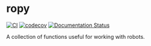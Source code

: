 # ropy

[![CI](https://github.com/FirefoxMetzger/ropy/actions/workflows/ci.yml/badge.svg)](https://github.com/FirefoxMetzger/ropy/actions/workflows/ci.yml)
[![codecov](https://codecov.io/gh/FirefoxMetzger/ropy/branch/main/graph/badge.svg?token=VNND9WET47)](https://codecov.io/gh/FirefoxMetzger/ropy)
[![Documentation Status](https://readthedocs.org/projects/robotics-python/badge/?version=latest)](https://robotics-python.readthedocs.io/en/latest/?badge=latest)

A collection of functions useful for working with robots.
